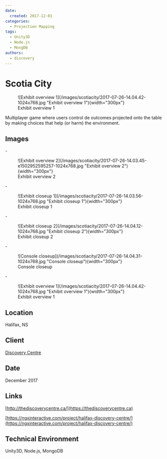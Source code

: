 ```yaml
---
date:
  created: 2017-12-01
categories:
  - Projection Mapping
tags:
  - Unity3D
  - Node.js
  - MongDB
authors:
  - discovery
---
```


# Scotia City

<figure markdown> ![Exhibit overview 1](/images/scotiacity/2017-07-26-14.04.42-1024x768.jpg "Exhibit overview 1"){width="300px"} <figcaption>Exhibit overview 1</figcaption></figure>

Multiplayer game where users control de outcomes projected onto the table by making choices that help (or harm) the environment.

<!-- more -->

## Images

<div class="grid cards" markdown>
- <figure markdown> ![Exhibit overview 2](/images/scotiacity/2017-07-26-14.03.45-e1502952595257-1024x768.jpg "Exhibit overview 2"){width="300px"} <figcaption>Exhibit overview 2</figcaption></figure>
- <figure markdown> ![Exhibit closeup 1](/images/scotiacity/2017-07-26-14.03.56-1024x768.jpg "Exhibit closeup 1"){width="300px"} <figcaption>Exhibit closeup 1</figcaption></figure>
- <figure markdown> ![Exhibit closeup 2](/images/scotiacity/2017-07-26-14.04.12-1024x768.jpg "Exhibit closeup 2"){width="300px"} <figcaption>Exhibit closeup 2</figcaption></figure>
- <figure markdown> ![Console closeup](/images/scotiacity/2017-07-26-14.04.31-1024x768.jpg "Console closeup"){width="300px"} <figcaption>Console closeup</figcaption></figure>
- <figure markdown> ![Exhibit overview 1](/images/scotiacity/2017-07-26-14.04.42-1024x768.jpg "Exhibit overview 1"){width="300px"} <figcaption>Exhibit overview 1</figcaption></figure>
</div>

## Location
Halifax, NS

## Client
[Discovery Centre](https://thediscoverycentre.ca)

## Date
December 2017

## Links
[http://thediscoverycentre.ca/](https://thediscoverycentre.ca)

[https://ngxinteractive.com/project/halifax-discovery-centre/](https://ngxinteractive.com/project/halifax-discovery-centre/)

## Technical Environment
Unity3D, Node.js, MongoDB

